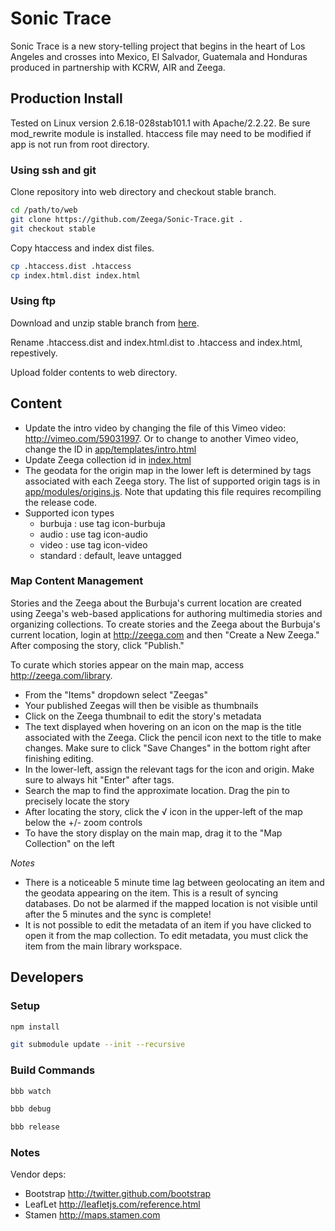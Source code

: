 # Sonic Trace


Sonic Trace is a new story-telling project that begins in the heart of Los Angeles and crosses into Mexico, El Salvador, Guatemala and Honduras produced in partnership with KCRW, AIR and Zeega. 

## Production Install

Tested on Linux version 2.6.18-028stab101.1 with Apache/2.2.22. Be sure mod_rewrite module is installed. htaccess file may need to be modified if app is not run from root directory.

### Using ssh and git

Clone repository into web directory and checkout stable branch.

```bash
cd /path/to/web
git clone https://github.com/Zeega/Sonic-Trace.git .
git checkout stable
```

Copy htaccess and index dist files.

```bash
cp .htaccess.dist .htaccess
cp index.html.dist index.html
```
### Using ftp

Download and unzip stable branch from [here](https://github.com/Zeega/Sonic-Trace/archive/stable.zip).

Rename .htaccess.dist and index.html.dist to .htaccess and index.html, repestively.

Upload folder contents to web directory.



## Content

- Update the intro video by changing the file of this Vimeo video: http://vimeo.com/59031997. Or to change to another Vimeo video, change the ID in [app/templates/intro.html](app/templates/intro.html)
- Update Zeega collection id in [index.html](index.html.dist)
- The geodata for the origin map in the lower left is determined by tags associated with each Zeega story. 
  The list of supported origin tags is in [app/modules/origins.js](app/modules/origins.js). 
  Note that updating this file requires recompiling the release code.
- Supported icon types
    * burbuja : use tag icon-burbuja
    * audio : use tag icon-audio
    * video : use tag icon-video
    * standard : default, leave untagged 

### Map Content Management

Stories and the Zeega about the Burbuja's current location are created using Zeega's web-based applications for authoring multimedia stories and organizing collections. To create stories and the Zeega about the Burbuja's current location, login at http://zeega.com and then "Create a New Zeega." After composing the story, click "Publish." 

To curate which stories appear on the main map, access http://zeega.com/library. 

- From the "Items" dropdown select "Zeegas"
- Your published Zeegas will then be visible as thumbnails
- Click on the Zeega thumbnail to edit the story's metadata
- The text displayed when hovering on an icon on the map is the title associated with the Zeega. Click the pencil icon next to the title to make changes. Make sure to click "Save Changes" in the bottom right after finishing editing.
- In the lower-left, assign the relevant tags for the icon and origin. Make sure to always hit "Enter" after tags.
- Search the map to find the approximate location. Drag the pin to precisely locate the story
- After locating the story, click the √ icon in the upper-left of the map below the +/- zoom controls 
- To have the story display on the main map, drag it to the "Map Collection" on the left

<i>Notes</i>

- There is a noticeable 5 minute time lag between geolocating an item and the geodata appearing on the item. This is a result of syncing databases. Do not be alarmed if the mapped location is not visible until after the 5 minutes and the sync is complete! 
- It is not possible to edit the metadata of an item if you have clicked to open it from the map collection. To edit metadata, you must click the item from the main library workspace.


## Developers

### Setup

```bash
npm install
```

```bash
git submodule update --init --recursive
```

### Build Commands

```bash
bbb watch
```

```bash
bbb debug
```

```bash
bbb release
```




### Notes

Vendor deps:

- Bootstrap http://twitter.github.com/bootstrap
- LeafLet http://leafletjs.com/reference.html
- Stamen http://maps.stamen.com
